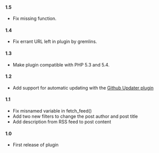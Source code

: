 #### 1.5
* Fix missing function.

#### 1.4
* Fix errant URL left in plugin by gremlins.

#### 1.3
* Make plugin compatible with PHP 5.3 and 5.4.

#### 1.2
* Add support for automatic updating with the [Github Updater plugin](https://github.com/afragen/github-updater)

#### 1.1
* Fix misnamed variable in fetch_feed()
* Add two new filters to change the post author and post title
* Add description from RSS feed to post content

#### 1.0
* First release of plugin
